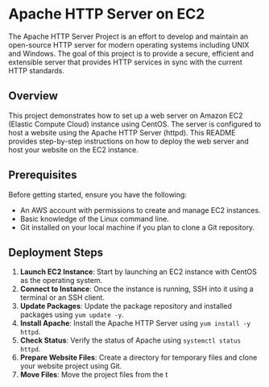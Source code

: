 # Apache HTTP Server on EC2
The Apache HTTP Server Project is an effort to develop and maintain an open-source HTTP server for modern operating systems including UNIX and Windows. The goal of this project is to provide a secure, efficient and extensible server that provides HTTP services in sync with the current HTTP standards.

## Overview
This project demonstrates how to set up a web server on Amazon EC2 (Elastic Compute Cloud) instance using CentOS. The server is configured to host a website using the Apache HTTP Server (httpd). This README provides step-by-step instructions on how to deploy the web server and host your website on the EC2 instance.

## Prerequisites
Before getting started, ensure you have the following:
- An AWS account with permissions to create and manage EC2 instances.
- Basic knowledge of the Linux command line.
- Git installed on your local machine if you plan to clone a Git repository.

## Deployment Steps
1. **Launch EC2 Instance**: Start by launching an EC2 instance with CentOS as the operating system.
2. **Connect to Instance**: Once the instance is running, SSH into it using a terminal or an SSH client.
3. **Update Packages**: Update the package repository and installed packages using `yum update -y`.
4. **Install Apache**: Install the Apache HTTP Server using `yum install -y httpd`.
5. **Check Status**: Verify the status of Apache using `systemctl status httpd`.
6. **Prepare Website Files**: Create a directory for temporary files and clone your website project using Git.
7. **Move Files**: Move the project files from the t

